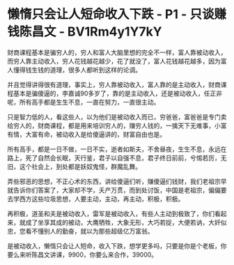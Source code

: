 # 懒惰只会让人短命收入下跌 - P1 - 只谈赚钱陈昌文 - BV1Rm4y1Y7kY

财商课程基本是骗穷人的，穷人和富人大脑里想的完全不一样，富人靠被动收入，而穷人靠主动收入，穷人花钱越花越少，花了就没了，富人花钱越花越多，因为富人懂得钱生钱的道理，很多人都听到这样的论调。

并且觉得讲得很有道理，事实上，穷人靠被动收入，富人靠的是主动收入，财商课程基本是骗傻逼的，李嘉诚90多岁了，靠的是主动收入，还是被动收入，任正非呢，所有高手都是生生不息，一直在努力，一直很主动。

只是智力低的人，看这些人，以为他们是被动收入而已，穷爸爸，富爸爸是专门卖给穷人的，财商课程，都是用来培训穷人的，赚穷人钱的，一擒天下无难事，小富有情，大富有命，被动收入是给傻逼讲的，财富自由也是。

所有高手，都是一日不做，一日不实，逝者如斯夫，不舍昼夜，生生不息，永远在路上，死了自然会长眠，天行鉴，君子以自强不息，君子终日前前，兮惕若厉，无旧，这个社会上，到处都是妖奴鬼怪，群魔乱舞。

弄些邪恶的思想，不正心术的东西，讲给傻逼们听，赚傻逼们钱财，我们老祖宗早就告诉你们答案了，大家却不学，夭产万贯，而到处讨饭，中国是老祖宗，偏偏要去学西方这些垃圾思想，人要主动，主动，再主动，积极，积极。

再积极，道圣和夫是被动收入，雷军是被动收入，有些人主动到极致了，你们看起来，就成了坐享其成的被动，大鹰牺牲，大象无形，大巧若捉，大便若讷，大奸似忠，您看不懂别人的勤奋，就以为那些超级亿万富翁。

是被动收入，懒惰只会让人短命，收入下跌，想学更多吗，只要是你是个老板，你要么来听陈昌文讲课，9900，你要么来合作，39000。

